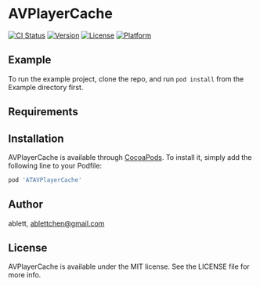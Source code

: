 # AVPlayerCache

[![CI Status](https://img.shields.io/travis/ablett/AVPlayerCache.svg?style=flat)](https://travis-ci.org/ablett/AVPlayerCache)
[![Version](https://img.shields.io/cocoapods/v/AVPlayerCache.svg?style=flat)](https://cocoapods.org/pods/AVPlayerCache)
[![License](https://img.shields.io/cocoapods/l/AVPlayerCache.svg?style=flat)](https://cocoapods.org/pods/AVPlayerCache)
[![Platform](https://img.shields.io/cocoapods/p/AVPlayerCache.svg?style=flat)](https://cocoapods.org/pods/AVPlayerCache)

## Example

To run the example project, clone the repo, and run `pod install` from the Example directory first.

## Requirements

## Installation

AVPlayerCache is available through [CocoaPods](https://cocoapods.org). To install
it, simply add the following line to your Podfile:

```ruby
pod 'ATAVPlayerCache'
```

## Author

ablett, ablettchen@gmail.com

## License

AVPlayerCache is available under the MIT license. See the LICENSE file for more info.
